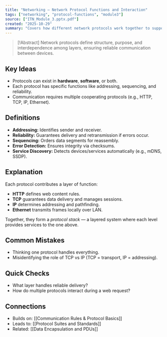 ```yaml
---
title: "Networking – Network Protocol Functions and Interaction"
tags: ["networking", "protocol-functions", "module3"]
source: ["ITN_Module_3.pptx.pdf"]
created: "2025-10-29"
summary: "Covers how different network protocols work together to support reliable data transfer and services."
---
```


> [!Abstract]
> Network protocols define structure, purpose, and interdependence among layers, ensuring reliable communication between devices.

## Key Ideas
- Protocols can exist in **hardware**, **software**, or both.  
- Each protocol has specific functions like addressing, sequencing, and reliability.  
- Communication requires multiple cooperating protocols (e.g., HTTP, TCP, IP, Ethernet).  

## Definitions
- **Addressing:** Identifies sender and receiver.  
- **Reliability:** Guarantees delivery and retransmission if errors occur.  
- **Sequencing:** Orders data segments for reassembly.  
- **Error Detection:** Ensures integrity via checksums.  
- **Service Discovery:** Detects devices/services automatically (e.g., mDNS, SSDP).  

## Explanation
Each protocol contributes a layer of function:  
- **HTTP** defines web content rules.  
- **TCP** guarantees data delivery and manages sessions.  
- **IP** determines addressing and pathfinding.  
- **Ethernet** transmits frames locally over LAN.  

Together, they form a *protocol stack* — a layered system where each level provides services to the one above.

## Common Mistakes
- Thinking one protocol handles everything.  
- Misidentifying the role of TCP vs IP (TCP = transport, IP = addressing).  

## Quick Checks
- What layer handles reliable delivery?  
- How do multiple protocols interact during a web request?  

## Connections
- Builds on: [[Communication Rules & Protocol Basics]]  
- Leads to: [[Protocol Suites and Standards]]  
- Related: [[Data Encapsulation and PDUs]]